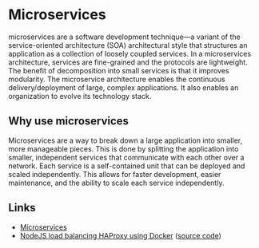 # Microservices
 microservices are a software development technique—a variant of the service-oriented architecture (SOA) architectural style that structures an application as a collection of loosely coupled services. In a microservices architecture, services are fine-grained and the protocols are lightweight. The benefit of decomposition into small services is that it improves modularity. The microservice architecture enables the continuous delivery/deployment of large, complex applications. It also enables an organization to evolve its technology stack.

## Why use microservices

Microservices are a way to break down a large application into smaller, more manageable pieces. This is done by splitting the application into smaller, independent services that communicate with each other over a network. Each service is a self-contained unit that can be deployed and scaled independently. This allows for faster development, easier maintenance, and the ability to scale each service independently.

## Links

- [Microservices](https://microservices.io/)
- [NodeJS load balancing HAProxy using Docker](https://www.youtube.com/watch?v=9sAg7RooEDc&ab_channel=HusseinNasser) ([source code](https://github.com/hnasr/javascript_playground/tree/master/microservices-example))